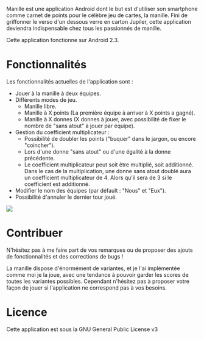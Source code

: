 Manille est une application Android dont le but est d'utiliser son smartphone comme carnet de points pour le célèbre jeu de cartes, la manille. Fini de griffonner le verso d'un dessous verre en carton Jupiler, cette application deviendra indispensable chez tous les passionnés de manille.

Cette application fonctionne sur Android 2.3.

# Fonctionnalités

Les fonctionnalités actuelles de l'application sont :

 * Jouer à la manille à deux équipes.
 * Différents modes de jeu.
 	* Manille libre.
 	* Manille à X points (La première équipe à arriver à X points a gagné).
 	* Manille à X donnes (X donnes à jouer, avec possibilité de fixer le nombre de "sans atout" à jouer par équipe).
 * Gestion du coefficient multiplicateur :
	* Possibilité de doubler les points ("buquer" dans le jargon, ou encore "coincher").
	* Lors d'une donne "sans atout" ou d'une égalité à la donne précédente.
	* Le coefficient multiplicateur peut soit être multiplié, soit additionné. Dans le cas de la multiplication, une donne sans atout doublé aura un coefficient multiplicateur de 4. Alors qu'il sera de 3 si le coefficient est additionné.
 * Modifier le nom des équipes (par défault : "Nous" et "Eux").
 * Possibilité d'annuler le dernier tour joué.

![](http://quentinloos.be/images/manille/manille1.png)

# Contribuer

N'hésitez pas à me faire part de vos remarques ou de proposer des ajouts de fonctionnalités et des corrections de bugs !

La manille dispose d'énormément de variantes, et je l'ai implémentée comme moi je la joue, avec une tendance à pouvoir garder les scores de toutes les variantes possibles. Cependant n'hésitez pas à proposer votre façon de jouer si l'application ne correspond pas à vos besoins.

# Licence

Cette application est sous la GNU General Public License v3
